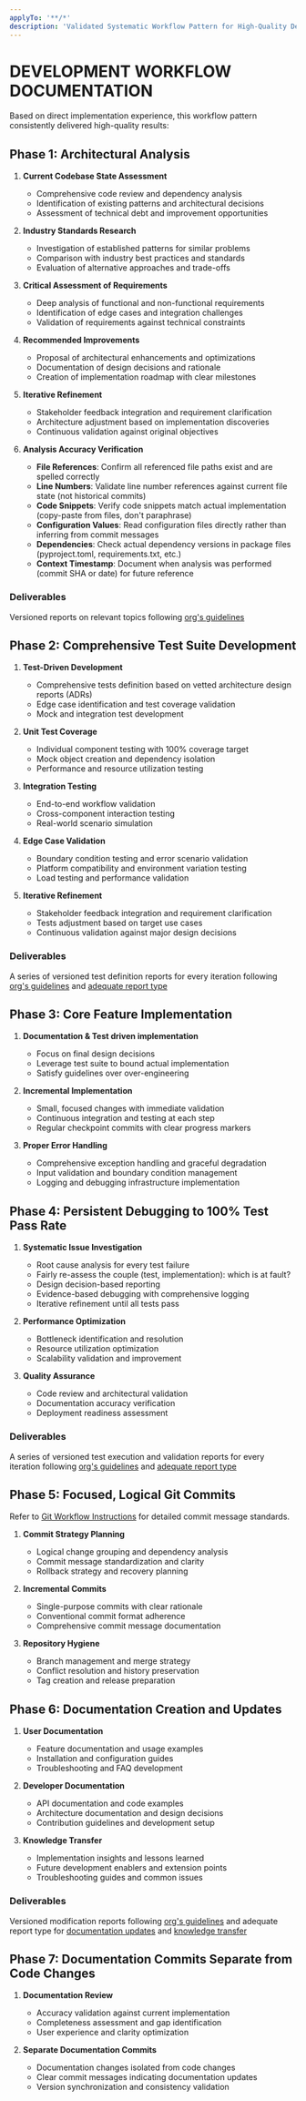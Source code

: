 ```yaml
---
applyTo: '**/*'
description: 'Validated Systematic Workflow Pattern for High-Quality Development'
---
```


# DEVELOPMENT WORKFLOW DOCUMENTATION

Based on direct implementation experience, this workflow pattern consistently delivered high-quality results:

## Phase 1: Architectural Analysis

1. **Current Codebase State Assessment**
   - Comprehensive code review and dependency analysis
   - Identification of existing patterns and architectural decisions
   - Assessment of technical debt and improvement opportunities

2. **Industry Standards Research**
   - Investigation of established patterns for similar problems
   - Comparison with industry best practices and standards
   - Evaluation of alternative approaches and trade-offs

3. **Critical Assessment of Requirements**
   - Deep analysis of functional and non-functional requirements
   - Identification of edge cases and integration challenges
   - Validation of requirements against technical constraints

4. **Recommended Improvements**
   - Proposal of architectural enhancements and optimizations
   - Documentation of design decisions and rationale
   - Creation of implementation roadmap with clear milestones

5. **Iterative Refinement**
   - Stakeholder feedback integration and requirement clarification
   - Architecture adjustment based on implementation discoveries
   - Continuous validation against original objectives

6. **Analysis Accuracy Verification**
   - **File References**: Confirm all referenced file paths exist and are spelled correctly
   - **Line Numbers**: Validate line number references against current file state (not historical commits)
   - **Code Snippets**: Verify code snippets match actual implementation (copy-paste from files, don't paraphrase)
   - **Configuration Values**: Read configuration files directly rather than inferring from commit messages
   - **Dependencies**: Check actual dependency versions in package files (pyproject.toml, requirements.txt, etc.)
   - **Context Timestamp**: Document when analysis was performed (commit SHA or date) for future reference

### Deliverables

Versioned reports on relevant topics following [org's guidelines](./report-creation-rule.md)

## Phase 2: Comprehensive Test Suite Development

1. **Test-Driven Development**
   - Comprehensive tests definition based on vetted architecture design reports (ADRs)
   - Edge case identification and test coverage validation
   - Mock and integration test development

1. **Unit Test Coverage**
   - Individual component testing with 100% coverage target
   - Mock object creation and dependency isolation
   - Performance and resource utilization testing

2. **Integration Testing**
   - End-to-end workflow validation
   - Cross-component interaction testing
   - Real-world scenario simulation

3. **Edge Case Validation**
   - Boundary condition testing and error scenario validation
   - Platform compatibility and environment variation testing
   - Load testing and performance validation

4. **Iterative Refinement**
   - Stakeholder feedback integration and requirement clarification
   - Tests adjustment based on target use cases 
   - Continuous validation against major design decisions

### Deliverables

A series of versioned test definition reports for every iteration following [org's guidelines](./report-creation-rule.md) and [adequate report type](./report-types.md#test-definition-report)

## Phase 3: Core Feature Implementation

1. **Documentation & Test driven implementation**
   - Focus on final design decisions
   - Leverage test suite to bound actual implementation
   - Satisfy guidelines over over-engineering

2. **Incremental Implementation**
   - Small, focused changes with immediate validation
   - Continuous integration and testing at each step
   - Regular checkpoint commits with clear progress markers

3. **Proper Error Handling**
   - Comprehensive exception handling and graceful degradation
   - Input validation and boundary condition management
   - Logging and debugging infrastructure implementation


## Phase 4: Persistent Debugging to 100% Test Pass Rate

1. **Systematic Issue Investigation**
   - Root cause analysis for every test failure
   - Fairly re-assess the couple (test, implementation): which is at fault?
   - Design decision-based reporting
   - Evidence-based debugging with comprehensive logging
   - Iterative refinement until all tests pass

2. **Performance Optimization**
   - Bottleneck identification and resolution
   - Resource utilization optimization
   - Scalability validation and improvement

3. **Quality Assurance**
   - Code review and architectural validation
   - Documentation accuracy verification
   - Deployment readiness assessment

### Deliverables

A series of versioned test execution and validation reports for every iteration following [org's guidelines](./report-creation-rule.md) and [adequate report type](./report-types.md#test-execution-and-validation-report)

## Phase 5: Focused, Logical Git Commits

Refer to [Git Workflow Instructions](./git-workflow.md) for detailed commit message standards.

1. **Commit Strategy Planning**
   - Logical change grouping and dependency analysis
   - Commit message standardization and clarity
   - Rollback strategy and recovery planning

2. **Incremental Commits**
   - Single-purpose commits with clear rationale
   - Conventional commit format adherence
   - Comprehensive commit message documentation

3. **Repository Hygiene**
   - Branch management and merge strategy
   - Conflict resolution and history preservation
   - Tag creation and release preparation

## Phase 6: Documentation Creation and Updates

1. **User Documentation**
   - Feature documentation and usage examples
   - Installation and configuration guides
   - Troubleshooting and FAQ development

2. **Developer Documentation**
   - API documentation and code examples
   - Architecture documentation and design decisions
   - Contribution guidelines and development setup

3. **Knowledge Transfer**
   - Implementation insights and lessons learned
   - Future development enablers and extension points
   - Troubleshooting guides and common issues

### Deliverables

Versioned modification reports following [org's guidelines](./report-creation-rule.md) and adequate report type for [documentation updates](./report-types.md#documentation-update-report) and [knowledge transfer](./report-types.md#knowledge-transfer-report)

## Phase 7: Documentation Commits Separate from Code Changes

1. **Documentation Review**
   - Accuracy validation against current implementation
   - Completeness assessment and gap identification
   - User experience and clarity optimization

2. **Separate Documentation Commits**
   - Documentation changes isolated from code changes
   - Clear commit messages indicating documentation updates
   - Version synchronization and consistency validation
